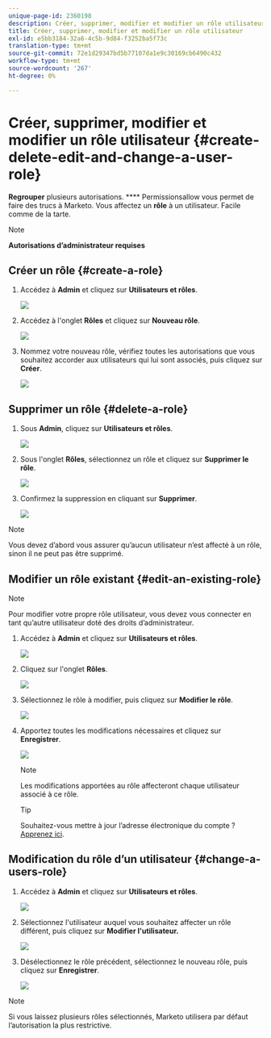```yaml
---
unique-page-id: 2360198
description: Créer, supprimer, modifier et modifier un rôle utilisateur - Marketo Docs - Documentation du produit
title: Créer, supprimer, modifier et modifier un rôle utilisateur
exl-id: e5bb3184-32a6-4c5b-9d84-f3252ba5f73c
translation-type: tm+mt
source-git-commit: 72e1d29347bd5b77107da1e9c30169cb6490c432
workflow-type: tm+mt
source-wordcount: '267'
ht-degree: 0%

---
```


# Créer, supprimer, modifier et modifier un rôle utilisateur {#create-delete-edit-and-change-a-user-role}

**Regrouper** plusieurs autorisations. **** Permissionsallow vous permet de faire des trucs à Marketo. Vous affectez un **rôle** à un utilisateur. Facile comme de la tarte.

>[!NOTE]
>
>**Autorisations d’administrateur requises**

## Créer un rôle {#create-a-role}

1. Accédez à **Admin** et cliquez sur **Utilisateurs et rôles**.

   ![](assets/image2014-9-16-13-3a29-3a48.png)

1. Accédez à l&#39;onglet **Rôles** et cliquez sur **Nouveau rôle**.

   ![](assets/image2014-9-16-13-3a30-3a0.png)

1. Nommez votre nouveau rôle, vérifiez toutes les autorisations que vous souhaitez accorder aux utilisateurs qui lui sont associés, puis cliquez sur **Créer**.

   ![](assets/image2014-9-16-13-3a31-3a19.png)

## Supprimer un rôle {#delete-a-role}

1. Sous **Admin**, cliquez sur **Utilisateurs et rôles**.

   ![](assets/image2014-9-16-13-3a31-3a42.png)

1. Sous l&#39;onglet **Rôles**, sélectionnez un rôle et cliquez sur **Supprimer le rôle**.

   ![](assets/image2014-9-16-13-3a31-3a56.png)

1. Confirmez la suppression en cliquant sur **Supprimer**.

   ![](assets/image2014-9-16-13-3a32-3a25.png)

>[!NOTE]
>
>Vous devez d’abord vous assurer qu’aucun utilisateur n’est affecté à un rôle, sinon il ne peut pas être supprimé.

## Modifier un rôle existant {#edit-an-existing-role}

>[!NOTE]
>
>Pour modifier votre propre rôle utilisateur, vous devez vous connecter en tant qu’autre utilisateur doté des droits d’administrateur.

1. Accédez à **Admin** et cliquez sur **Utilisateurs et rôles**.

   ![](assets/image2014-9-16-13-3a34-3a2.png)

1. Cliquez sur l&#39;onglet **Rôles**.

   ![](assets/image2014-9-16-13-3a34-3a22.png)

1. Sélectionnez le rôle à modifier, puis cliquez sur **Modifier le rôle**.

   ![](assets/image2014-9-16-13-3a34-3a37.png)

1. Apportez toutes les modifications nécessaires et cliquez sur **Enregistrer**.

   ![](assets/image2014-9-16-13-3a35-3a16.png)

   >[!NOTE]
   >
   >Les modifications apportées au rôle affecteront chaque utilisateur associé à ce rôle.

   >[!TIP]
   >
   >Souhaitez-vous mettre à jour l’adresse électronique du compte ? [Apprenez ici](/help/marketo/product-docs/administration/settings/edit-account-settings.md).

## Modification du rôle d’un utilisateur {#change-a-users-role}

1. Accédez à **Admin** et cliquez sur **Utilisateurs et rôles**.

   ![](assets/image2014-9-16-13-3a35-3a49.png)

1. Sélectionnez l&#39;utilisateur auquel vous souhaitez affecter un rôle différent, puis cliquez sur **Modifier l&#39;utilisateur.**

   ![](assets/image2014-9-16-13-36-8.png)

1. Désélectionnez le rôle précédent, sélectionnez le nouveau rôle, puis cliquez sur **Enregistrer**.

   ![](assets/image2014-9-16-13-3a36-3a35.png)

>[!NOTE]
>
>Si vous laissez plusieurs rôles sélectionnés, Marketo utilisera par défaut l’autorisation la plus restrictive.
